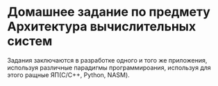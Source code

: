 # Домашнее задание по предмету Архитектура вычислительных систем
  Задания заключаются в разработке одного и того же приложения, используя различные парадигмы программироания, используя для этого ращные ЯП(C/C++, Python, NASM).

